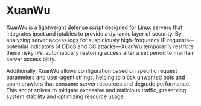 # XuanWu
XuanWu is a lightweight defense script designed for Linux servers that integrates ipset and iptables to provide a dynamic layer of security. By analyzing server access logs for suspiciously high-frequency IP requests—potential indicators of DDoS and CC attacks—XuanWu temporarily restricts these risky IPs, automatically restoring access after a set period to maintain server accessibility.

Additionally, XuanWu allows configuration based on specific request parameters and user-agent strings, helping to block unwanted bots and spam crawlers that consume server resources and degrade performance. This script strives to mitigate excessive and malicious traffic, preserving system stability and optimizing resource usage.
